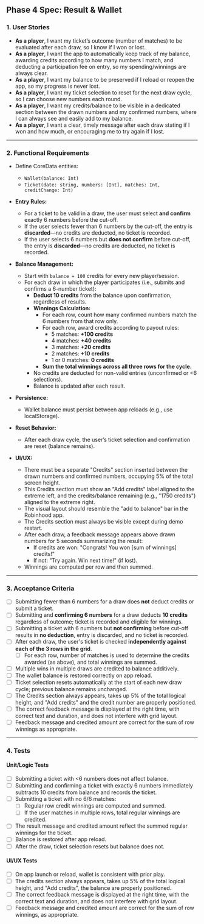 
## Phase 4 Spec: Result & Wallet

### 1. User Stories

- **As a player**, I want my ticket’s outcome (number of matches) to be evaluated after each draw, so I know if I won or lost.
- **As a player**, I want the app to automatically keep track of my balance, awarding credits according to how many numbers I match, and deducting a participation fee on entry, so my spending/winnings are always clear.
- **As a player**, I want my balance to be preserved if I reload or reopen the app, so my progress is never lost.
- **As a player**, I want my ticket selection to reset for the next draw cycle, so I can choose new numbers each round.
- **As a player**, I want my credits/balance to be visible in a dedicated section between the drawn numbers and my confirmed numbers, where I can always see and easily add to my balance.
- **As a player**, I want a clear, timely message after each draw stating if I won and how much, or encouraging me to try again if I lost.

---

### 2. Functional Requirements

- Define CoreData entities:
  - `Wallet(balance: Int)`
  - `Ticket(date: string, numbers: [Int], matches: Int, creditChange: Int)`

- **Entry Rules:**
  - For a ticket to be valid in a draw, the user must select **and confirm** exactly 6 numbers before the cut-off.  
  - If the user selects fewer than 6 numbers by the cut-off, the entry is **discarded**—no credits are deducted, no ticket is recorded.
  - If the user selects 6 numbers but **does not confirm** before cut-off, the entry is **discarded**—no credits are deducted, no ticket is recorded.

- **Balance Management:**
  - Start with `balance = 100` credits for every new player/session.
  - For each draw in which the player participates (i.e., submits and confirms a 6-number ticket):
    - **Deduct 10 credits** from the balance upon confirmation, regardless of results.  
    - **Winnings Calculation:** 
      - For each row, count how many confirmed numbers match the 6 numbers from that row only.
      - For each row, award credits according to payout rules:
        - 5 matches: **+100 credits**
        - 4 matches: **+40 credits**
        - 3 matches: **+20 credits**
        - 2 matches: **+10 credits**
        - 1 or 0 matches: **0 credits**
      - **Sum the total winnings across all three rows for the cycle.**
    - No credits are deducted for non-valid entries (unconfirmed or <6 selections).
    - Balance is updated after each result.

- **Persistence:**
  - Wallet balance must persist between app reloads (e.g., use localStorage).

- **Reset Behavior:**
  - After each draw cycle, the user’s ticket selection and confirmation are reset (balance remains).

- **UI/UX:**
  - There must be a separate "Credits" section inserted between the drawn numbers and confirmed numbers, occupying 5% of the total screen height.
  - This Credits section must show an "Add credits" label aligned to the extreme left, and the credits/balance remaining (e.g., "1750 credits") aligned to the extreme right.
  - The visual layout should resemble the "add to balance" bar in the Robinhood app.
  - The Credits section must always be visible except during demo restart.
  - After each draw, a feedback message appears above drawn numbers for 5 seconds summarizing the result:
    - If credits are won: "Congrats! You won [sum of winnings] credits!"
    - If not: "Try again. Win next time!" (if lost).
  - Winnings are computed per row and then summed.

---

### 3. Acceptance Criteria

- [ ] Submitting fewer than 6 numbers for a draw does **not** deduct credits or submit a ticket.
- [ ] Submitting and **confirming 6 numbers** for a draw deducts **10 credits** regardless of outcome; ticket is recorded and eligible for winnings.
- [ ] Submitting a ticket with 6 numbers but **not confirming** before cut-off results in **no deduction**, entry is discarded, and no ticket is recorded.
- [ ] After each draw, the user's ticket is checked **independently against each of the 3 rows in the grid**.
  - [ ] For each row, number of matches is used to determine the credits awarded (as above), and total winnings are summed.
- [ ] Multiple wins in multiple draws are credited to balance additively.
- [ ] The wallet balance is restored correctly on app reload.
- [ ] Ticket selection resets automatically at the start of each new draw cycle; previous balance remains unchanged.
- [ ] The Credits section always appears, takes up 5% of the total logical height, and "Add credits" and the credit number are properly positioned.
- [ ] The correct feedback message is displayed at the right time, with correct text and duration, and does not interfere with grid layout.
- [ ] Feedback message and credited amount are correct for the sum of row winnings as appropriate.

---

### 4. Tests

#### Unit/Logic Tests

- [ ] Submitting a ticket with <6 numbers does not affect balance.
- [ ] Submitting and confirming a ticket with exactly 6 numbers immediately subtracts 10 credits from balance and records the ticket.
- [ ] Submitting a ticket with no 6/6 matches:
    - [ ] Regular row credit winnings are computed and summed.
    - [ ] If the user matches in multiple rows, total regular winnings are credited.
- [ ] The result message and credited amount reflect the summed regular winnings for the ticket.
- [ ] Balance is restored after app reload.
- [ ] After the draw, ticket selection resets but balance does not.

#### UI/UX Tests

- [ ] On app launch or reload, wallet is consistent with prior play.
- [ ] The credits section always appears, takes up 5% of the total logical height, and "Add credits", the balance are properly positioned.
- [ ] The correct feedback message is displayed at the right time, with the correct text and duration, and does not interfere with grid layout.
- [ ] Feedback message and credited amount are correct for the sum of row winnings, as appropriate.
